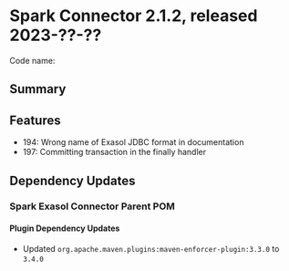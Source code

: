 # Spark Connector 2.1.2, released 2023-??-??

Code name:

## Summary

## Features

* 194: Wrong name of Exasol JDBC format in documentation
* 197: Committing transaction in the finally handler

## Dependency Updates

### Spark Exasol Connector Parent POM

#### Plugin Dependency Updates

* Updated `org.apache.maven.plugins:maven-enforcer-plugin:3.3.0` to `3.4.0`
